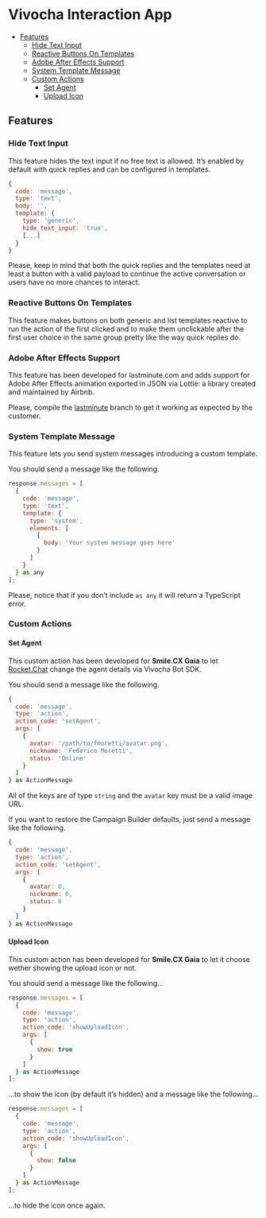 # Vivocha Interaction App

- [Features](#features)
  - [Hide Text Input](#hide-text-input)
  - [Reactive Buttons On Templates](#reactive-buttons-on-templates)
  - [Adobe After Effects Support](#adobe-after-effecs-support)
  - [System Template Message](#system-template-message)
  - [Custom Actions](#custom-actions)
    - [Set Agent](#set-agent)
    - [Upload Icon](#upload-icon)

## Features

### Hide Text Input

This feature hides the text input if no free text is allowed. It’s enabled by default with quick replies and can be configured in templates.

```javascript
{
  code: 'message',
  type: 'text',
  body: '',
  template: {
    type: 'generic',
    hide_text_input: 'true',
    [...]
  }
}
```

Please, keep in mind that both the quick replies and the templates need at least a button with a valid payload to continue the active conversation or users have no more chances to interact.

### Reactive Buttons On Templates

This feature makes buttons on both generic and list templates reactive to run the action of the first clicked and to make them unclickable after the first user choice in the same group pretty like the way quick replies do.

### Adobe After Effects Support

This feature has been developed for lastminute.com and adds support for Adobe After Effects animation exported in JSON via Lottie: a library created and maintained by Airbnb.

Please, compile the [lastminute](https://github.com/vivocha/ps-app/tree/lastminute) branch to get it working as expected by the customer.

### System Template Message

This feature lets you send system messages introducing a custom template.

You should send a message like the following.

```javascript
response.messages = [
  {
    code: 'message',
    type: 'text',
    template: {
      type: 'system',
      elements: [
        {
          body: 'Your system message goes here'
        }
      ]
    }
  } as any
];
```

Please, notice that if you don’t include `as any` it will return a TypeScript error. 

### Custom Actions

#### Set Agent

This custom action has been developed for **Smile.CX Gaia** to let [Rocket.Chat](https://www.rocket.chat/) change the agent details via Vivocha Bot SDK.

You should send a message like the following.

```javascript
{
  code: 'message',
  type: 'action',
  action_code: 'setAgent',
  args: [
    {
      avatar: '/path/to/fmoretti/avatar.png',
      nickname: 'Federico Moretti',
      status: 'Online'
    }
  ]
} as ActionMessage
```

All of the keys are of type `string` and the `avatar` key must be a valid image URL.

If you want to restore the Campaign Builder defaults, just send a message like the following.

```javascript
{
  code: 'message',
  type: 'action',
  action_code: 'setAgent',
  args: [
    {
      avatar: 0,
      nickname: 0,
      status: 0
    }
  ]
} as ActionMessage
```

#### Upload Icon

This custom action has been developed for **Smile.CX Gaia** to let it choose wether showing the upload icon or not.

You should send a message like the following…

```javascript
response.messages = [
  {
    code: 'message',
    type: 'action',
    action_code: 'showUploadIcon',
    args: [
      {
        show: true
      }
    ]
  } as ActionMessage
];
```

…to show the icon (by default it’s hidden) and a message like the following…

```javascript
response.messages = [
  {
    code: 'message',
    type: 'action',
    action_code: 'showUploadIcon',
    args: [
      {
        show: false
      }
    ]
  } as ActionMessage
];
```

…to hide the icon once again.
